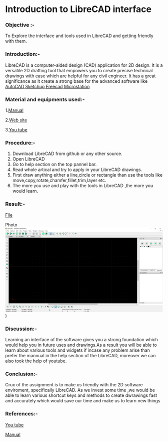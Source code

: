 # Introduction to LibreCAD interface
### Objective :- 
To Explore the interface and tools used in LibreCAD and getting friendly with them.
### Introduction:-
LibreCAD is a computer-aided design (CAD) application for 2D design. It is a versatile 2D drafting tool that empowers you to create precise technical drawings with ease which are helpful for any civil engineer. It has a great significance as it create a strong base for the advanced software like [AutoCAD](https://en.wikipedia.org/wiki/AutoCAD),[Sketchup](https://en.wikipedia.org/wiki/SketchUp),[Freecad](https://en.wikipedia.org/wiki/FreeCAD),[Microstation](https://en.wikipedia.org/wiki/Microstation)
### Material and equipments used:-
1.[Manual](https://docs.librecad.org/en/latest/)

2.[Web site](https://wiki.librecad.org/index.php/User_Interface)

3.[You tube](https://www.youtube.com/watch?v=COglpXQdnys)
### Procedure:-
 1. Download LibreCAD from github or any other source.
 2. Open LibreCAD
 3. Go to help section on the top pannel bar.
 4. Read whole artical and try to apply in your LibreCAD drawings.
 5. First draw anything either a line,circle or rectangle than use the tools like move,copy,rotate,chamfer,fillet,trim,layer etc.
 6. The more you use and play with the tools in LibreCAD ,the more you would learn.
 
### Result:-
[File](https://github.com/Webby07/Piyush-2114045/blob/main/2114045/LibreCAD/LibreCAD.dxf)

Photo
![Photo](https://github.com/Webby07/Piyush-2114045/blob/main/Photos/LibreCAD.png))
 
### Discussion:-
Learning an interface of the software gives you a strong foundation which would help you in future uses and drawings.As a result you will be able to learn about various tools and widgets if incase any problem arise than prefer the mannual in the help section of the LibreCAD, moreover we can also took the help of youtube.

### Conclusion:-
Crux of the assignment is to make us friendly with the 2D software enviroment, specifically LibreCAD.
As we invest some time ,we would be able to learn various shortcut keys and methods to create dwrawings fast and accurately which would save our time and make us to learn new things 

### References:-
[You tube](https://www.youtube.com/watch?v=COglpXQdnys)

[Manual](https://docs.librecad.org/en/latest/)
